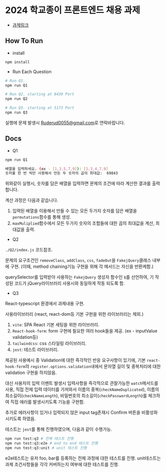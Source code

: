 # 2024 학교종이 프론트엔드 채용 과제

- [과제링크](https://schoolbell-e.notion.site/2024-a8374e5a9b704118be3256b6fb919854)

## How To Run

- install

```bash
npm install
```

- Run Each Question

```bash
# Run Q1.
npm run Q1

# Run Q2. starting at 8430 Port
npm run Q2

# Run Q3. starting at 5173 Port
npm run Q3
```

실행에 문제 발생시 [Ruderud0055@gmail.com](https://rudbeckiaz.com/about#:~:text=Ruderud0055%40gmail.com)로 연락바랍니다.

## Docs

- Q1

```bash
npm run Q1

배열을 입력하세요. (ex - [1,3,5,7,9]): [1,3,4,7,9]
숫자를 한 번 씩만 사용해서 만든 두 숫자의 곱의 최대값:  69843
```

위와같이 실행시, 숫자를 담은 배열을 입력하면 문제의 조건에 따라 계산한 결과를 출력합니다.

계산 과정은 다음과 같습니다.

1. 입력된 배열을 이용해서 만들 수 있는 모든 두가지 숫자를 담은 배열을 `permutations`함수를 통해 생성.
2. `maxMuliplied`함수에서 모든 두가지 숫자의 조합들에 대한 곱의 최대값을 계산, 최대값을 출력.

- Q2

`./Q2/index.js` 코드참조.

문제의 요구조건인 `removeClass`, `addClass`, `css`, `fadeOut`을 `FakejQuery`클래스 내부에 구현.
(이때, method chaining기능 구현을 위해 각 메서드는 자신을 반환케함.)

querySelector를 입력받아 사용하는 `FakejQuery` 생성자 함수인 `$`를 선언하여, 기 작성된 코드가 jQuery라이브러리 사용시와 동일하게 작동 되도록 함.

- Q3

React-typescript 환경에서 과제내용 구현.

사용라이브러리 (react, react-dom등 기본 구현을 위한 라이브러리는 제외.)

1. `vite`: SPA React 기본 세팅을 위한 라이브러리.
2. `React-hook-form`: form 구현에 필요한 여러 hook들을 제공. (ex - inputValue validation등)
3. `tailwindcss`: css 스타일링 라이브러리.
4. `jest`: 테스트 라이브러리.

제공된 사용예시 중 Validation에 대한 즉각적인 반응 요구사항이 있기에, 기본 `react-hook-form`의 `register.options.validation`내에서 문자열 길이 및 중복처리에 대한 validation 구현을 하지않음.

대신 사용자의 입력 이벤트 발생시 입력사항을 즉각적으로 관찰가능한 `watch`메서드를 사용, 직접 전체 입력 데이터를 가져와서 이름의 중복(`checkNameDuplicated`), 이름의 최소길이(`checkNameLength`), 비밀번호의 최소길이(`checkPasswordLength`)를 체크하여 직접 에러를 발생시키도록 기능을 구현함.

추가로 에러사항이 있거나 입력되지 않은 input tag존재시 Confirm 버튼을 비활성화 시키도록 하였음.

테스트는 `jest`를 통해 진행하였으며, 다음과 같이 수행가능.

```bash
npm run test:q3 # 전체 테스트 진행
npm run test:q3:e2e # end to end 테스트 진행
npm run test:q3:unit # unit 테스트 진행
```

e2e테스트는 유저 foo, bar를 등록하는 전체 과정에 대한 테스트를 진행.
unit테스트는 과제 조건사항들을 각각 커버하는지 여부에 대한 테스트를 진행.

